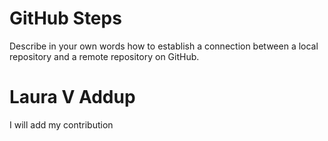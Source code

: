 # GitHub Steps

Describe in your own words how to establish a connection between a local repository and a remote repository on GitHub.

# Laura V Addup
I will add my contribution

